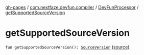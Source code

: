 [gh-pages](../../index.md) / [com.nextfaze.devfun.compiler](../index.md) / [DevFunProcessor](index.md) / [getSupportedSourceVersion](./get-supported-source-version.md)

# getSupportedSourceVersion

`fun getSupportedSourceVersion(): `[`SourceVersion`](http://docs.oracle.com/javase/6/docs/api/javax/lang/model/SourceVersion.html) [(source)](https://github.com/NextFaze/dev-fun/tree/master/devfun-compiler/src/main/java/com/nextfaze/devfun/compiler/DevFunProcessor.kt#L323)